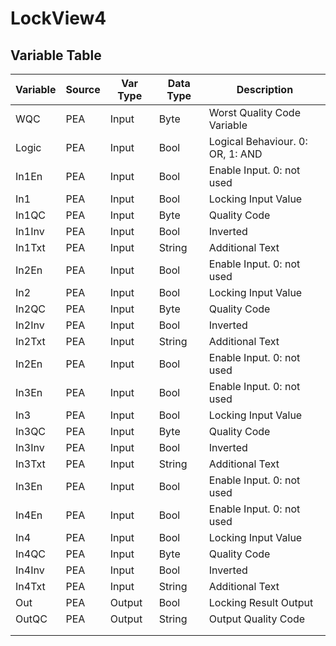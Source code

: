 # LockView4

## Variable Table

| Variable | Source | Var Type | Data Type | Description                      | 
| -------- | ------ | -------- | --------- | -------------------------------- | 
| WQC      | PEA    | Input    | Byte      | Worst Quality Code Variable      | 
| Logic    | PEA    | Input    | Bool      | Logical Behaviour. 0: OR, 1: AND | 
| In1En    | PEA    | Input    | Bool      | Enable Input. 0: not used        | 
| In1      | PEA    | Input    | Bool      | Locking Input Value              | 
| In1QC    | PEA    | Input    | Byte      | Quality Code                     | 
| In1Inv   | PEA    | Input    | Bool      | Inverted                         | 
| In1Txt   | PEA    | Input    | String    | Additional Text                  | 
| In2En    | PEA    | Input    | Bool      | Enable Input. 0: not used        | 
| In2      | PEA    | Input    | Bool      | Locking Input Value              | 
| In2QC    | PEA    | Input    | Byte      | Quality Code                     | 
| In2Inv   | PEA    | Input    | Bool      | Inverted                         | 
| In2Txt   | PEA    | Input    | String    | Additional Text                  | 
| In2En    | PEA    | Input    | Bool      | Enable Input. 0: not used        | 
| In3En    | PEA    | Input    | Bool      | Enable Input. 0: not used        | 
| In3      | PEA    | Input    | Bool      | Locking Input Value              | 
| In3QC    | PEA    | Input    | Byte      | Quality Code                     | 
| In3Inv   | PEA    | Input    | Bool      | Inverted                         | 
| In3Txt   | PEA    | Input    | String    | Additional Text                  | 
| In3En    | PEA    | Input    | Bool      | Enable Input. 0: not used        | 
| In4En    | PEA    | Input    | Bool      | Enable Input. 0: not used        | 
| In4      | PEA    | Input    | Bool      | Locking Input Value              | 
| In4QC    | PEA    | Input    | Byte      | Quality Code                     | 
| In4Inv   | PEA    | Input    | Bool      | Inverted                         | 
| In4Txt   | PEA    | Input    | String    | Additional Text                  | 
| Out      | PEA    | Output   | Bool      | Locking Result Output            | 
| OutQC    | PEA    | Output   | String    | Output Quality Code              | 
|          |        |          |           |                                  |               
|          |        |          |           |                                  |               



